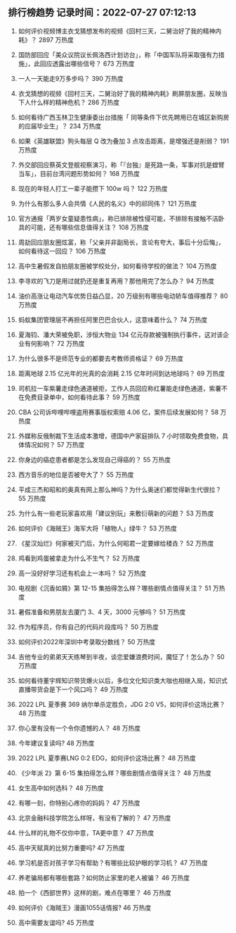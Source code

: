 
## 排行榜趋势 记录时间：2022-07-27 07:12:13
  
  1. 如何评价视频博主衣戈猜想发布的视频《回村三天，二舅治好了我的精神内耗》？ 2897 万热度
    
  2. 国防部回应「美众议院议长佩洛西计划访台」，称「中国军队将采取强有力措施」，此回应透露出哪些信号？ 673 万热度
    
  3. 一人一天能走9万多步吗？ 390 万热度
    
  4. 衣戈猜想的视频《回村三天，二舅治好了我的精神内耗》刷屏朋友圈，反映当下人什么样的精神危机？ 286 万热度
    
  5. 如何看待广西玉林卫生健康委出台措施「 同等条件下优先聘用已在城区新购房的应届毕业生」？ 234 万热度
    
  6. 如果《英雄联盟》狗头每层 Q 改为叠加 3 点攻击距离，是增强还是削弱？ 191 万热度
    
  7. 外交部回应蔡英文登舰视察演习，称「『台独』是死路一条，军事对抗是螳臂当车」，目前台湾问题形势如何？ 168 万热度
    
  8. 现在的年轻人打工一辈子能攒下 100w 吗？ 122 万热度
    
  9. 为什么有那么多人会共情《人民的名义》中的祁同伟？ 121 万热度
    
  10. 官方通报「两岁女童疑患性病」，称已排除被性侵可能，不排除有接触不洁卧具的可能，还有哪些信息值得关注？ 108 万热度
    
  11. 周劼回应朋友圈炫富，称「父亲并非副局长，言论有夸大，事后十分后悔」，如何看待这一回应？ 106 万热度
    
  12. 高中生暑假发自拍朋友圈被学校处分，如何看待学校的做法？ 104 万热度
    
  13. 李寻欢的飞刀是用过就扔还是重复再用？那他用完了怎么办？ 94 万热度
    
  14. 油价高涨让电动汽车优势日益凸显，20 万级别有哪些电动轿车值得推荐？ 80 万热度
    
  15. 蚂蚁集团管理层不再担任阿里巴巴合伙人，这意味着什么？ 74 万热度
    
  16. 夏海钧、潘大荣被免职，涉恒大物业 134 亿元存款被强制执行事件，这对该企业有何影响？ 72 万热度
    
  17. 为什么很多不是师范专业的都要去考教师资格证？ 69 万热度
    
  18. 距离地球 2.15 亿光年的光真的会消耗 2.15 亿年时间到达地球吗？ 69 万热度
    
  19. 司机拉一车紫薯走绿色通道被拒，工作人员回应称红薯能走绿色通道，紫薯不在免费目录单中，如何看待此事？ 59 万热度
    
  20. CBA 公司诉哔哩哔哩盗用赛事版权索赔 4.06 亿，案件后续发展如何？ 58 万热度
    
  21. 外媒称反俄制裁下生活成本激增，德国中产家庭排队 7 小时领取免费食物，具体情况如何？ 57 万热度
    
  22. 你身边的癌症患者都是怎么发现自己得癌的？ 55 万热度
    
  23. 西方音乐的地位是否被夸大了？ 55 万热度
    
  24. 平成三杰和昭和的奥真有网上那么神吗？为什么奥迷们都觉得新生代很拉？ 55 万热度
    
  25. 为什么有一些老玩家喜欢用「建议别玩」来敷衍萌新的问题？ 53 万热度
    
  26. 如何评价《海贼王》海军大将「植物人」绿牛？ 53 万热度
    
  27. 《星汉灿烂》何家被灭门后，为什么何昭君一定要嫁给楼垚？ 52 万热度
    
  28. 鸡看到鸡蛋被拿走为什么不生气？ 52 万热度
    
  29. 高一没好好学习还有机会上一本吗？ 52 万热度
    
  30. 电视剧《沉香如屑》第 12-15 集拍得怎么样？哪些剧情点值得关注？ 51 万热度
    
  31. 暑假准备和男朋友去厦门 3、4 天，3000 元够吗？ 51 万热度
    
  32. 作为程序员，你有自己的代码片段库吗？ 50 万热度
    
  33. 如何评价2022年深圳中考录取分数线？ 50 万热度
    
  34. 吉他专业的弟弟天天练琴到半夜，谈恋爱嫌浪费时间，魔怔了！怎么办？ 50 万热度
    
  35. 如何看待董宇辉知识带货爆火以后，多位文化知识类大咖也相继入局，知识式直播带货会是下一个风口吗？ 49 万热度
    
  36. 2022 LPL 夏季赛 369 纳尔单杀定胜负，JDG 2:0 V5，如何评价这场比赛？ 48 万热度
    
  37. 你心里有没有一个令你遗憾的人？ 48 万热度
    
  38. 今年建议复读吗? 48 万热度
    
  39. 2022 LPL 夏季赛LNG 0:2 EDG，如何评价这场比赛？ 48 万热度
    
  40. 《少年派 2》第 6-15 集拍得怎么样？哪些剧情点值得关注？ 48 万热度
    
  41. 女生高中如何选科？ 48 万热度
    
  42. 有哪一刻，你特别心疼你的妈妈？ 47 万热度
    
  43. 北京金融科技学院怎么样呀，有没有了解的？ 47 万热度
    
  44. 什么样的礼物不仅你中意，TA更中意？ 47 万热度
    
  45. 高中天赋真的比努力重要吗? 47 万热度
    
  46. 学习机是否对孩子学习有帮助？有哪些比较护眼的学习机？ 47 万热度
    
  47. 养老骗局都有哪些套路？如何防止家里的老人被骗？ 46 万热度
    
  48. 拍一个《西部世界》这样的剧，难点在哪里？ 46 万热度
    
  49. 如何评价《海贼王》漫画1055话情报? 46 万热度
    
  50. 高中需要友谊吗? 45 万热度
    